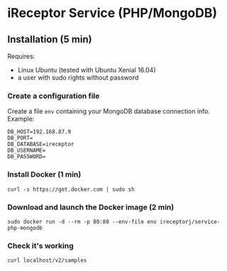 # iReceptor Service (PHP/MongoDB)
 
## Installation (5 min)
Requires:
- Linux Ubuntu (tested with Ubuntu Xenial 16.04)
- a user with sudo rights without password
### Create a configuration file
Create a file `env` containing your MongoDB database connection info. Example:
```
DB_HOST=192.168.87.9
DB_PORT=
DB_DATABASE=ireceptor
DB_USERNAME=
DB_PASSWORD=
```

### Install Docker (1 min)
```
curl -s https://get.docker.com | sudo sh
```

### Download and launch the Docker image (2 min)
```
sudo docker run -d --rm -p 80:80 --env-file env ireceptorj/service-php-mongodb
```

### Check it's working
```
curl localhost/v2/samples
```
